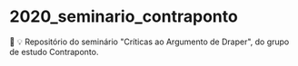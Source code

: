 # 2020_seminario_contraponto
:mag_right: :bulb: Repositório do seminário "Críticas ao Argumento de Draper", do grupo de estudo Contraponto.
